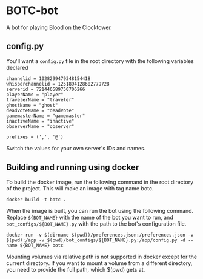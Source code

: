 # BOTC-bot
A bot for playing Blood on the Clocktower.

## config.py
You'll want a `config.py` file in the root directory with the following variables declared
```
channelid = 1028299479348154418
whisperchannelid = 1251894128602779728
serverid = 721446589750706266
playerName = "player"
travelerName = "traveler"
ghostName = "ghost"
deadVoteName = "deadVote"
gamemasterName = "gamemaster"
inactiveName = "inactive"
observerName = "observer"

prefixes = (',', '@')
```
Switch the values for your own server's IDs and names.

## Building and running using docker
To build the docker image, run the following command in the root directory of the project. This will make an image with tag name botc.

```docker build -t botc .```

When the image is built, you can run the bot using the following command.
Replace `${BOT_NAME}` with the name of the bot you want to run, and `bot_configs/${BOT_NAME}.py` with the path to the bot's configuration file.

```docker run -v $(dirname $(pwd))/preferences.json:/preferences.json -v $(pwd):/app -v $(pwd)/bot_configs/${BOT_NAME}.py:/app/config.py -d --name ${BOT_NAME} botc```

Mounting volumes via relative path is not supported in docker except for the current directory. If you want to mount a volume from a different directory, you need to provide the full path, which $(pwd) gets at.
